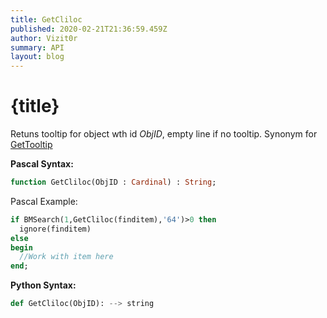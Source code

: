 ```yaml
---
title: GetCliloc
published: 2020-02-21T21:36:59.459Z
author: Vizit0r
summary: API
layout: blog
---
```


# {title}

Retuns tooltip for object wth id *ObjID*, empty line if no tooltip.
Synonym for [GetTooltip](Api/GetTooltip)


**Pascal Syntax:**

```pascal
function GetCliloc(ObjID : Cardinal) : String;
```
Pascal Example:
```pascal
if BMSearch(1,GetCliloc(finditem),'64')>0 then 
  ignore(finditem) 
else 
begin
  //Work with item here
end;

```

**Python Syntax:**
```python
def GetCliloc(ObjID): --> string
```
